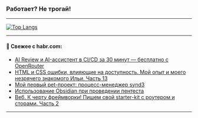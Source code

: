 ### Работает? Не трогай!

---
<!--
#### 🛠️ Technical stack:

![Java](https://img.shields.io/badge/Java-informational?logo=Oracle&style=flat&logoColor=white&color=FF4500)
![Kotlin](https://img.shields.io/badge/Kotlin-informational?logo=Kotlin&style=flat&logoColor=white&color=774D97)
![TS](https://img.shields.io/badge/TypeScript-informational?logo=typeScript&style=flat&logoColor=black&color=017acc)
![Python](https://img.shields.io/badge/Python-informational?logo=Python&style=flat&logoColor=black&color=ffdd54) <br>
![Spring](https://img.shields.io/badge/Spring-informational?logo=Spring&style=flat&logoColor=white&color=6DB33F) 
![SpringBoot](https://img.shields.io/badge/SpringBoot-informational?logo=SpringBoot&style=flat&logoColor=white&color=6DB33F)
![Nest](https://img.shields.io/badge/NestJS-informational?logo=NestJS&style=flat&logoColor=white&color=E0234E) 
![NodeJS](https://img.shields.io/badge/NodeJS-informational?logo=node.js&style=flat&logoColor=white&color=70A760)<br>
![PostgreSQL](https://img.shields.io/badge/PostgreSQL-informational?logo=PostgreSQL&style=flat&logoColor=white&color=DAA520)
![MongoDB](https://img.shields.io/badge/MongoDB-informational?logo=MongoDB&style=flat&logoColor=white&color=870000)
![Apache](https://img.shields.io/badge/Apache-informational?logo=apache&style=flat&logoColor=white&color=f74e28)

___ 
-->

<!--- #### 🛠️ : --->

[![Top Langs](https://github-readme-stats-82jvfl3w3-advtsettinggmailcoms-projects.vercel.app/api/top-langs/?username=zloylis&langs_count=10&hide_title=true&title_color=e6edf3&size_weight=0.5&count_weight=0.5&layout=compact&hide_progress=true&hide_border=true&theme=dracula&hide=css,makefile,cmake)](https://github.com/zloylis)

<!---


####  :octocat:&nbsp;&nbsp; Статистика:

![GitHub stats](https://github-readme-stats-u2qms2cxw-advtsettinggmailcoms-projects.vercel.app/api?username=zloylis&show_icons=true&hide_border=true&theme=dracula&title_color=e6edf3&include_all_commits=true&count_private=true&hide_rank=false&hide_title=true&rank_icon=github)
-->
---

#### 💬 Свежее с habr.com:

<!-- BLOG-POST-LIST:START -->
- [AI Review и AI-ассистент в CI/CD за 30 минут — бесплатно с OpenRouter](https://habr.com/ru/articles/957738/?utm_source=habrahabr&utm_medium=rss&utm_campaign=957738)
- [HTML и CSS ошибки, влияющие на доступность. Мой опыт и моего незрячего знакомого Ильи. Часть 13](https://habr.com/ru/companies/ruvds/articles/957588/?utm_source=habrahabr&utm_medium=rss&utm_campaign=957588)
- [Мой первый pet-проект: процесс-менеджер synd3](https://habr.com/ru/articles/958104/?utm_source=habrahabr&utm_medium=rss&utm_campaign=958104)
- [Использование Obsidian при проведении пентеста](https://habr.com/ru/articles/958058/?utm_source=habrahabr&utm_medium=rss&utm_campaign=958058)
- [Веб. К черту фреймворки! Пишем свой starter-kit с роутером и сторами. Часть 2](https://habr.com/ru/articles/958026/?utm_source=habrahabr&utm_medium=rss&utm_campaign=958026)
<!-- BLOG-POST-LIST:END -->

---
